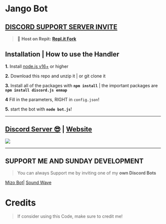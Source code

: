 #  Jango Bot

## [**DISCORD SUPPORT SERVER INVITE**](https://discord.gg/xdtcHCSsJ9)
> 💪 **Host on Repit:** [**Repl.it Fork**](https://replit.com/@BoyNight/Jango-Bot)

## Installation | How to use the Handler

 **1.** Install [node.js v16+](https://nodejs.org/) or higher

 **2.** Download this repo and unzip it    |    or git clone it

 **3.** Install all of the packages with **`npm install`**     |  the important packages are   **`npm install discord.js enmap`**

 **4** Fill in the parameters, RIGHT in `config.json`!

 **5.** start the bot with **`node bot.js`**!
  
***

## [Discord Server 😎]([https://discord.gg/xdtcHCSsJ9]) | [Website]([https://discord.gg/xdtcHCSsJ9])
<a href="https://dsc.gg/milanio.dev"><img src="https://discord.com/api/guilds/927430661915168770/widget.png?style=banner2"></a>

***

## SUPPORT ME AND SUNDAY DEVELOPMENT

> You can always Support me by inviting one of my **own Discord Bots**

[Mizo Bot](https://discord.com/api/oauth2/authorize?client_id=943761576840798230&permissions=536870911999&scope=bot)| 
[Sound Wave](https://discord.com/api/oauth2/authorize?client_id=943761576840798230&permissions=536870911999&scope=bot)

# Credits

> If consider using this Code, make sure to credit me!
